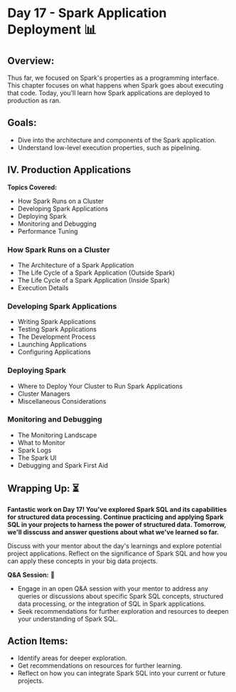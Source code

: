 # Day 17 - Spark Application Deployment :bar_chart:

## Overview:
Thus far, we focused on Spark's properties as a programming interface.
This chapter focuses on what happens when Spark goes about executing that code.
Today, you'll learn how Spark applications are deployed to production as ran.

## **Goals:**
- Dive into the architecture and components of the Spark application.
- Understand low-level execution properties, such as pipelining.

## IV. Production Applications
**Topics Covered:**
- How Spark Runs on a Cluster
- Developing Spark Applications
- Deploying Spark
- Monitoring and Debugging
- Performance Tuning

### How Spark Runs on a Cluster
- The Architecture of a Spark Application
- The Life Cycle of a Spark Application (Outside Spark)
- The Life Cycle of a Spark Application (Inside Spark)
- Execution Details

### Developing Spark Applications
- Writing Spark Applications
- Testing Spark Applications
- The Development Process
- Launching Applications
- Configuring Applications

### Deploying Spark
- Where to Deploy Your Cluster to Run Spark Applications
- Cluster Managers
- Miscellaneous Considerations

### Monitoring and Debugging
- The Monitoring Landscape
- What to Monitor
- Spark Logs
- The Spark UI
- Debugging and Spark First Aid

## **Wrapping Up:** :hourglass_flowing_sand:
**Fantastic work on Day 17! You've explored Spark SQL and its capabilities for structured data processing. Continue practicing and applying Spark SQL in your projects to harness the power of structured data. Tomorrow, we'll disscuss and answer questions about what we've learned so far.**

Discuss with your mentor about the day's learnings and explore potential project applications. Reflect on the significance of Spark SQL and how you can apply these concepts in your big data projects.

**Q&A Session:** :raising_hand:
- Engage in an open Q&A session with your mentor to address any queries or discussions about specific Spark SQL concepts, structured data processing, or the integration of SQL in Spark applications.
- Seek recommendations for further exploration and resources to deepen your understanding of Spark SQL.

## **Action Items:**
- Identify areas for deeper exploration.
- Get recommendations on resources for further learning.
- Reflect on how you can integrate Spark SQL into your current or future projects.
